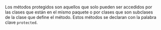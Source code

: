 Los métodos protegidos son aquellos que solo pueden ser accedidos por las clases que están en el mismo paquete o por clases que son subclases de la clase que define el método. Estos métodos se declaran con la palabra clave `protected`.
